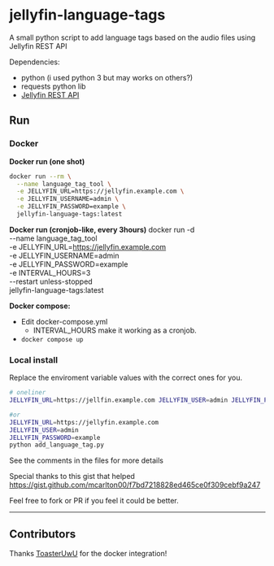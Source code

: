 # jellyfin-language-tags

A small python script to add language tags based on the audio files using Jellyfin REST API

Dependencies:
- python (i used python 3 but may works on others?)
- requests python lib
- [Jellyfin REST API](https://api.jellyfin.org/)

## Run

### Docker

**Docker run (one shot)**
```sh
docker run --rm \
  --name language_tag_tool \
  -e JELLYFIN_URL=https://jellyfin.example.com \
  -e JELLYFIN_USERNAME=admin \
  -e JELLYFIN_PASSWORD=example \
  jellyfin-language-tags:latest
```

**Docker run (cronjob-like, every 3hours)**
docker run -d \
  --name language_tag_tool \
  -e JELLYFIN_URL=https://jellyfin.example.com \
  -e JELLYFIN_USERNAME=admin \
  -e JELLYFIN_PASSWORD=example \
  -e INTERVAL_HOURS=3 \
  --restart unless-stopped \
  jellyfin-language-tags:latest

**Docker compose:**
- Edit docker-compose.yml
    - INTERVAL_HOURS make it working as a cronjob.  
- `docker compose up`

### Local install

Replace the enviroment variable values with the correct ones for you.
```sh
# oneliner
JELLYFIN_URL=https://jellfin.example.com JELLYFIN_USER=admin JELLYFIN_PASSWORD=example python add_language_tag.py

#or
JELLYFIN_URL=https://jellyfin.example.com
JELLYFIN_USER=admin
JELLYFIN_PASSWORD=example
python add_language_tag.py
```

See the comments in the files for more details

Special thanks to this gist that helped https://gist.github.com/mcarlton00/f7bd7218828ed465ce0f309cebf9a247

Feel free to fork or PR if you feel it could be better.

-----

## Contributors
Thanks [ToasterUwU](https://github.com/ToasterUwU) for the docker integration!